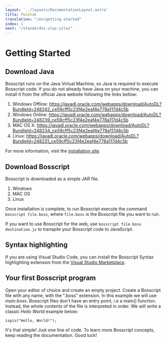 ```yaml
---
layout: '../layouts/DocumentationLayout.astro'
title: Početak
translation: "/en/getting-started"
index: 1
next: "/standardni-ulaz-izlaz"
---
```

# Getting Started

<section>

## Download Java

Bosscript runs on the Java Virtual Machine, so Java is required to execute Bosscript code. If you
do not already have Java on your machine, you can install it from the official Java website following the links bellow:

1. Windows Offline: https://javadl.oracle.com/webapps/download/AutoDL?BundleId=248242_ce59cff5c23f4e2eaf4e778a117d4c5b
2. Windows Online: https://javadl.oracle.com/webapps/download/AutoDL?BundleId=248239_ce59cff5c23f4e2eaf4e778a117d4c5b
3. MAC OS X: https://javadl.oracle.com/webapps/download/AutoDL?BundleId=248234_ce59cff5c23f4e2eaf4e778a117d4c5b
4. Linux: https://javadl.oracle.com/webapps/download/AutoDL?BundleId=248231_ce59cff5c23f4e2eaf4e778a117d4c5b

For more information, visit the [installation site](https://www.java.com/en/download/manual.jsp).

</section>


<section>

## Download Bosscript

Bosscript is downloaded as a simple JAR file.

1. Windows 
2. MAC OS
3. Linux

Once installation is complete, to run Bosscript execute the command
`bosscript file.boss`, where `file.boss` is the Bosscript file you want to run.

If you want to use Bosscript for the web,
use `bosscript file.boss destination.js` to transpile your Bosscript code to JavaScript.

</section>

<section>

## Syntax highlighting

If you are using Visual Studio Code, you can install the Bosscript Syntax highlighting extension from the [Visual Studio
Marketplace](https://marketplace.visualstudio.com/items?itemName=fwcd.kotlin).

</section>

<section>

## Your first Bosscript program

Open your editor of choice and create an empty project. Create a Bosscript file with any name, with the ".boss" extension.
In this example we will use *main.boss*. Bosscript files don't have an entry point, i.e a main() function. Instead, the
whole contents of the file is interpreted in order. We will write a classic *Hello World* example below:

```bosscript
ispis("Hello, World!");
```

It's that simple! Just one line of code. To learn more Bosscript concepts, keep reading the documentation. Good luck!
</section>





